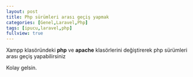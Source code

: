 ```yaml
---
layout: post
title: Php sürümleri arası geçiş yapmak
categories: [Genel,Laravel,Php]
tags: [ipucu,laravel,php]
fullview: true
---
```


Xampp klasöründeki **php** ve **apache** klasörlerini değiştirerek php sürümleri arası geçiş yapabilirsiniz

Kolay gelsin.


